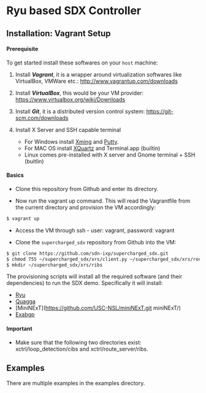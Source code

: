 # Ryu based SDX Controller

## Installation: Vagrant Setup

#### Prerequisite

To get started install these softwares on your ```host``` machine:

1. Install ***Vagrant***, it is a wrapper around virtualization softwares like VirtualBox, VMWare etc.: http://www.vagrantup.com/downloads

2. Install ***VirtualBox***, this would be your VM provider: https://www.virtualbox.org/wiki/Downloads

3. Install ***Git***, it is a distributed version control system: https://git-scm.com/downloads

4. Install X Server and SSH capable terminal
    * For Windows install [Xming](http://sourceforge.net/project/downloading.php?group_id=156984&filename=Xming-6-9-0-31-setup.exe) and [Putty](http://the.earth.li/~sgtatham/putty/latest/x86/putty.exe).
    * For MAC OS install [XQuartz](http://xquartz.macosforge.org/trac/wiki) and Terminal.app (builtin)
    * Linux comes pre-installed with X server and Gnome terminal + SSH (buitlin)   

#### Basics

* Clone this repository from Github and enter its directory.


* Now run the vagrant up command. This will read the Vagrantfile from the current directory and provision the VM accordingly:
```bash
$ vagrant up
```

* Access the VM through ssh - user: vagrant, password: vagrant

* Clone the ```supercharged_sdx``` repository from Github into the VM:
```bash
$ git clone https://github.com/sdn-ixp/supercharged_sdx.git
$ chmod 755 ~/supercharged_sdx/xrs/client.py ~/supercharged_sdx/xrs/route_server.py ~/supercharged_sdx/examples/simple/mininet/sdx_mininext.py
$ mkdir ~/supercharged_sdx/xrs/ribs
```

The provisioning scripts will install all the required software (and their dependencies) to run the SDX demo. Specifically it will install:
* [Ryu](http://osrg.github.io/ryu/)
* [Quagga](http://www.nongnu.org/quagga/)
* [MiniNExT](https://github.com/USC-NSL/miniNExT.git miniNExT/)
* [Exabgp](https://github.com/Exa-Networks/exabgp)


#### Important

* Make sure that the following two directories exist: xctrl/loop_detection/cibs and xctrl/route_server/ribs.

## Examples

There are multiple examples in the examples directory.